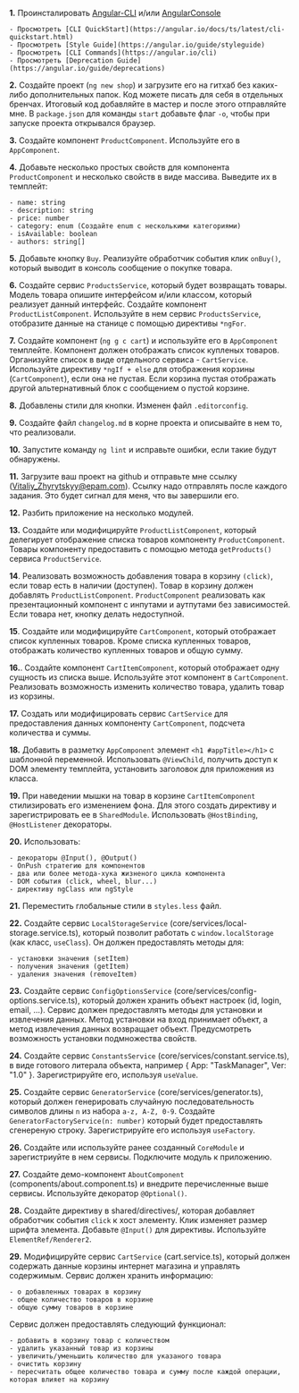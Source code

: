 **1.** Проинсталировать [Angular-CLI](https://github.com/angular/angular-cli) и/или [AngularConsole](https://angularconsole.com)

	- Просмотреть [CLI QuickStart](https://angular.io/docs/ts/latest/cli-quickstart.html)
	- Просмотреть [Style Guide](https://angular.io/guide/styleguide)
	- Просмотреть [СLI Commands](https://angular.io/cli)
	- Просмотреть [Deprecation Guide](https://angular.io/guide/deprecations)

**2.** Создайте проект (`ng new shop`) и загрузите его на гитхаб без каких-либо дополнительных папок. Код можете писать для себя в отдельных бренчах. Итоговый код добавляйте в мастер и после этого отправляйте мне. В `package.json` для команды `start` добавьте флаг `-o`, чтобы при запуске проекта открывался браузер.

**3.** Создайте компонент `ProductComponent`. Используйте его в `AppComponent`.

**4.** Добавьте несколько простых свойств для компонента `ProductComponent` и несколько свойств в виде массива. Выведите их в темплейт:

	- name: string
	- description: string
	- price: number
	- category: enum (Создайте enum с несколькими категориями)
	- isAvailable: boolean
	- authors: string[]

**5.** Добавьте кнопку `Buy`. Реализуйте обработчик события клик `onBuy()`, который выводит в консоль сообщение о покупке товара.

**6.** Создайте сервис `ProductsService`, который будет возвращать товары. Модель товара опишите интерфейсом и/или классом,
который реализует данный интерфейс. Создайте компонент `ProductListComponent`. Используйте в нем сервис `ProductsService`, отобразите данные на станице c помощью директивы `*ngFor`.

**7.** Создайте компонент (`ng g c cart`) и используйте его в `AppComponent` темплейте. Компонент должен отображать список купленых товаров.
Организуйте список в виде отдельного сервиса - `CartService`. Используйте директиву `*ngIf + else` для отображения корзины (`CartComponent`), если она не пустая. Если корзина пустая отображать другой альтернативный блок с сообщением о пустой корзине.

**8.** Добавлены стили для кнопки. Изменен файл `.editorconfig`.

**9.** Создайте файл `changelog.md` в корне проекта и описывайте в нем то, что реализовали.

**10.** Запустите команду `ng lint` и исправьте ошибки, если такие будут обнаружены.

**11.** Загрузите ваш проект на github и отправьте мне ссылку (Vitaliy_Zhyrytskyy@epam.com). Cсылку надо отправлять после каждого задания. Это будет сигнал для меня, что вы завершили его.

**12.** Разбить приложение на несколько модулей.

**13.** Создайте или модифицируйте `ProductListComponent`, который делегирует отображение списка товаров компоненту `ProductComponent`. Товары компоненту предоставить с помощью метода `getProducts()` сервиса `ProductService`.

**14**. Реализовать возможность добавления товара в корзину `(click)`, если товар есть в наличии (доступен). Товар в корзину должен добавлять `ProductListComponent`. `ProductComponent` реализовать как презентационный компонент с инпутами и аутпутами без зависимостей. Если товара нет, кнопку делать недоступной. 

**15**. Создайте или модифицируйте `CartComponent`, который отображает список купленных товаров. Кроме списка купленных товаров, отображать количество купленных товаров и общую сумму.

**16.**. Создайте компонент `СartItemComponent`, который отображает одну сущность из списка выше. Используйте этот компонент в `CartComponent`. Реализовать возможность изменить количество товара, удалить товар из корзины.

**17.** Создать или модифицировать сервис `CartService` для предоставления данных компоненту `CartComponent`, подсчета количества и суммы.

**18.** Добавить в разметку `AppComponent` элемент `<h1 #appTitle></h1>` с шаблонной переменной. Использовать `@ViewChild`, получить доступ к DOM элементу темплейта, установить заголовок для приложения из класса.

**19.** При наведении мышки на товар в корзине `CartItemComponent` стилизировать его изменением фона. Для этого создать директиву и зарегистрировать ее в `SharedModule`. Использовать `@HostBinding`, `@HostListener` декораторы.

**20.** Использовать:

	- декораторы @Input(), @Output()
	- OnPush стратегию для компонентов
	- два или более метода-хука жизненого цикла компонента
	- DOM события (click, wheel, blur...)
	- директиву ngClass или ngStyle

**21.** Переместить глобальные стили в `styles.less` файл.

**22.** Создайте сервис `LocalStorageService` (core/services/local-storage.service.ts), который позволит работать с `window.localStorage` (как класс, `useClass`). Он должен предоставлять методы для:

	- установки значения (setItem)
	- получения значения (getItem)
	- удаления значения (removeItem)

**23.** Создайте сервис `ConfigOptionsService` (core/services/config-options.service.ts), который должен хранить объект настроек (id, login, email, ...). Сервис должен предоставлять методы для установки и извлечения данных. Метод установки на вход принимает объект, а метод извлечения данных возвращает объект. Предусмотреть возможность установки подмножества свойств.

**24.** Создайте сервис `ConstantsService` (core/services/constant.service.ts), в виде готового литерала объекта, например { App: "TaskManager", Ver: "1.0" }. Зарегистрируйте его, используя `useValue`.

**25.** Создайте сервис `GeneratorService` (core/services/generator.ts), который должен генерировать случайную последовательность символов длины `n` из набора `a-z, A-Z, 0-9`. Создайте `GeneratorFactoryService(n: number)` который будет предоставлять сгенереную строку. Зарегистрируйте его используя `useFactory`.

**26.** Создайте или используйте ранее созданный `CoreModule` и зарегистриуйте в нем сервисы. Подключите модуль к приложению.

**27.** Создайте демо-компонент `AboutComponent` (components/about.component.ts) и внедрите перечисленные выше сервисы. Используйте декоратор `@Optional()`.

**28.** Создайте директиву в shared/directives/, которая добавляет обработчик события `click` к хост элементу. 
Клик изменяет размер шрифта элемента. Добавьте `@Input()` для директивы. Используйте `ElementRef/Renderer2`.

**29.** Модифицируйте сервис `CartService` (cart.service.ts), который должен содержать данные корзины интернет магазина и управлять содержимым. Сервис должен хранить информацию:

	- о добавленных товарах в корзину
	- общее количество товаров в корзине
	- общую сумму товаров в корзине

Сервис должен предоставлять следующий функционал:

	- добавить в корзину товар с количеством
	- удалить указанный товар из корзины
	- увеличить/уменьшить количество для указаного товара
	- очистить корзину
	- пересчитать общее количество товара и сумму после каждой операции, которая влияет на корзину

